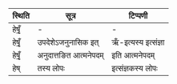 | स्थिति | सूत्र | टिप्पणी |
| ----- | ------- | ------ |
| हेषृँ॒ | - | - |
| हेषृँ॒ | उपदेशेऽजनुनासिक इत् | ऋँ-इत्यस्य इत्संज्ञा |
| हेषृँ॒ | अनुदात्तङित आत्मनेपदम् | इति आत्मनेपदम् |
| हेष् | तस्य लोपः | इत्संज्ञकस्य लोपः |
